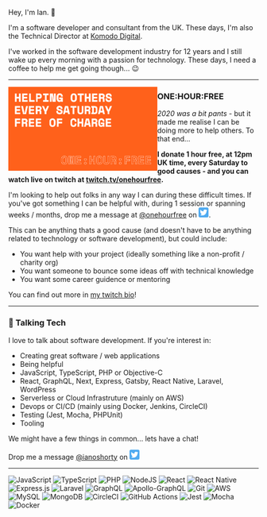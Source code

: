 Hey, I'm Ian. 👋

I'm a software developer and consultant from the UK. These days, I'm also the Technical Director at [Komodo Digital](https://www.komododigital.co.uk).

I've worked in the software development industry for 12 years and I still wake up every morning with a passion for technology. These days, I need a coffee to help me get going though... 😉

---

<p>
  <a href="https://twitter.com/onehourfree"><img width="300" align='left' src="https://github.com/ianoshorty/ianoshorty/blob/main/assets/onehourfree.png?raw=true"></a>
</p>

### ONE:HOUR:FREE

_2020 was a bit pants_ - but it made me realise I can be doing more to help others. To that end...

**I donate 1 hour free, at 12pm UK time, every Saturday to good causes - and you can watch live on twitch at [twitch.tv/onehourfree](https://twitch.tv/onehourfree).**

I'm looking to help out folks in any way I can during these difficult times. If you've got something I can be helpful with, during 1 session or spanning weeks / months, drop me a message at [@onehourfree](https://twitter.com/onehourfree) on <a href="https://twitter.com/onehourfree"><img height="20" src="https://github.com/ianoshorty/ianoshorty/blob/main/assets/twitter.png?raw=true"></a>. 

This can be anything thats a good cause (and doesn't have to be anything related to technology or software development), but could include:

 - You want help with your project (ideally something like a non-profit / charity org)
 - You want someone to bounce some ideas off with technical knowledge
 - You want some career guidence or mentoring

You can find out more in [my twitch bio](https://twitch.tv/onehourfree)!

---

### 💬 Talking Tech

I love to talk about software development. If you're interest in:

 - Creating great software / web applications
 - Being helpful
 - JavaScript, TypeScript, PHP or Objective-C
 - React, GraphQL, Next, Express, Gatsby, React Native, Laravel, WordPress
 - Serverless or Cloud Infrastruture (mainly on AWS)
 - Devops or CI/CD (mainly using Docker, Jenkins, CircleCI)
 - Testing (Jest, Mocha, PHPUnit)
 - Tooling

We might have a few things in common... lets have a chat! 

Drop me a message [@ianoshorty](https://twitter.com/ianoshorty) on <a href="https://twitter.com/ianoshorty"><img height="20" src="https://github.com/ianoshorty/ianoshorty/blob/main/assets/twitter.png?raw=true"></a>

---

<img alt="JavaScript" src="https://img.shields.io/badge/javascript%20-%23323330.svg?&style=for-the-badge&logo=javascript&logoColor=%23F7DF1E"/>
<img alt="TypeScript" src="https://img.shields.io/badge/typescript%20-%23007ACC.svg?&style=for-the-badge&logo=typescript&logoColor=white"/>
<img alt="PHP" src="https://img.shields.io/badge/php-%23777BB4.svg?&style=for-the-badge&logo=php&logoColor=white"/>
<img alt="NodeJS" src="https://img.shields.io/badge/node.js%20-%2343853D.svg?&style=for-the-badge&logo=node.js&logoColor=white"/>
<img alt="React" src="https://img.shields.io/badge/react%20-%2320232a.svg?&style=for-the-badge&logo=react&logoColor=%2361DAFB"/>
<img alt="React Native" src="https://img.shields.io/badge/react_native%20-%2320232a.svg?&style=for-the-badge&logo=react&logoColor=%2361DAFB"/>
<img alt="Express.js" src="https://img.shields.io/badge/express.js%20-%23404d59.svg?&style=for-the-badge"/>
<img alt="Laravel" src="https://img.shields.io/badge/laravel%20-%23FF2D20.svg?&style=for-the-badge&logo=laravel&logoColor=white"/>
<img alt="GraphQL" src="https://img.shields.io/badge/-GraphQL-E10098?style=for-the-badge&logo=graphql"/>
<img alt="Apollo-GraphQL" src="https://img.shields.io/badge/-Apollo%20GraphQL-311C87?style=for-the-badge&logo=apollo-graphql"/>
<img alt="Git" src="https://img.shields.io/badge/git%20-%23F05033.svg?&style=for-the-badge&logo=git&logoColor=white"/>
<img alt="AWS" src="https://img.shields.io/badge/AWS%20-%23FF9900.svg?&style=for-the-badge&logo=amazon-aws&logoColor=white"/>
<img alt="MySQL" src="https://img.shields.io/badge/mysql-%2300f.svg?&style=for-the-badge&logo=mysql&logoColor=white"/>
<img alt="MongoDB" src ="https://img.shields.io/badge/MongoDB-%234ea94b.svg?&style=for-the-badge&logo=mongodb&logoColor=white"/>
<img alt="CircleCI" src="https://img.shields.io/badge/CIRCLECI%20-%23161616.svg?&style=for-the-badge&logo=circleci&logoColor=white"/>
<img alt="GitHub Actions" src="https://img.shields.io/badge/github%20actions%20-%232671E5.svg?&style=for-the-badge&logo=github%20actions&logoColor=white"/>
<img alt="Jest" src="https://img.shields.io/badge/-jest-%23C21325?&style=for-the-badge&logo=jest&logoColor=white"/>
<img alt="Mocha" src="https://img.shields.io/badge/-mocha-%238D6748?&style=for-the-badge&logo=mocha&logoColor=white"/>
<img alt="Docker" src="https://img.shields.io/badge/docker%20-%230db7ed.svg?&style=for-the-badge&logo=docker&logoColor=white"/>

<!--
**ianoshorty/ianoshorty** is a ✨ _special_ ✨ repository because its `README.md` (this file) appears on your GitHub profile.

Here are some ideas to get you started:

- 🔭 I’m currently working on ...
- 🌱 I’m currently learning ...
- 👯 I’m looking to collaborate on ...
- 🤔 I’m looking for help with ...
- 💬 Ask me about ...
- 📫 How to reach me: ...
- 😄 Pronouns: ...
- ⚡ Fun fact: ...
-->
